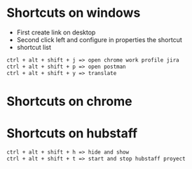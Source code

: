 # Shortcuts on windows

- First create link on desktop
- Second click left and configure in properties the shortcut
- shortcut list

```txt
ctrl + alt + shift + j => open chrome work profile jira
ctrl + alt + shift + p => open postman
ctrl + alt + shift + y => translate

```
# Shortcuts on chrome

# Shortcuts on hubstaff

```txt
ctrl + alt + shift + h => hide and show
ctrl + alt + shift + t => start and stop hubstaff proyect
``` 
